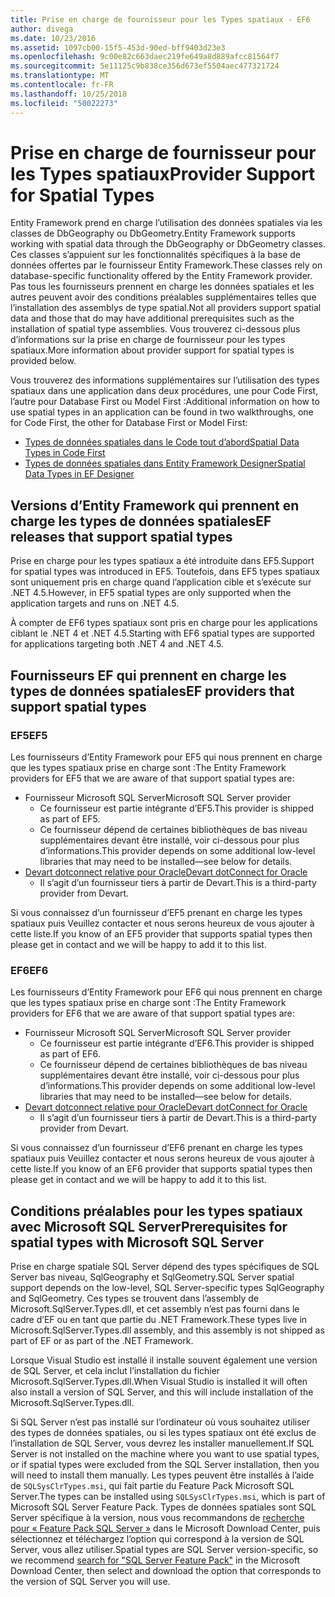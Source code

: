 ```yaml
---
title: Prise en charge de fournisseur pour les Types spatiaux - EF6
author: divega
ms.date: 10/23/2016
ms.assetid: 1097cb00-15f5-453d-90ed-bff9403d23e3
ms.openlocfilehash: 9c00e82c663daec219fe649a8d889afcc81564f7
ms.sourcegitcommit: 5e11125c9b838ce356d673ef5504aec477321724
ms.translationtype: MT
ms.contentlocale: fr-FR
ms.lasthandoff: 10/25/2018
ms.locfileid: "50022273"
---
```

# <a name="provider-support-for-spatial-types"></a><span data-ttu-id="c0e5d-102">Prise en charge de fournisseur pour les Types spatiaux</span><span class="sxs-lookup"><span data-stu-id="c0e5d-102">Provider Support for Spatial Types</span></span>
<span data-ttu-id="c0e5d-103">Entity Framework prend en charge l’utilisation des données spatiales via les classes de DbGeography ou DbGeometry.</span><span class="sxs-lookup"><span data-stu-id="c0e5d-103">Entity Framework supports working with spatial data through the DbGeography or DbGeometry classes.</span></span> <span data-ttu-id="c0e5d-104">Ces classes s’appuient sur les fonctionnalités spécifiques à la base de données offertes par le fournisseur Entity Framework.</span><span class="sxs-lookup"><span data-stu-id="c0e5d-104">These classes rely on database-specific functionality offered by the Entity Framework provider.</span></span> <span data-ttu-id="c0e5d-105">Pas tous les fournisseurs prennent en charge les données spatiales et les autres peuvent avoir des conditions préalables supplémentaires telles que l’installation des assemblys de type spatial.</span><span class="sxs-lookup"><span data-stu-id="c0e5d-105">Not all providers support spatial data and those that do may have additional prerequisites such as the installation of spatial type assemblies.</span></span> <span data-ttu-id="c0e5d-106">Vous trouverez ci-dessous plus d’informations sur la prise en charge de fournisseur pour les types spatiaux.</span><span class="sxs-lookup"><span data-stu-id="c0e5d-106">More information about provider support for spatial types is provided below.</span></span>  

<span data-ttu-id="c0e5d-107">Vous trouverez des informations supplémentaires sur l’utilisation des types spatiaux dans une application dans deux procédures, une pour Code First, l’autre pour Database First ou Model First :</span><span class="sxs-lookup"><span data-stu-id="c0e5d-107">Additional information on how to use spatial types in an application can be found in two walkthroughs, one for Code First, the other for Database First or Model First:</span></span>  

- [<span data-ttu-id="c0e5d-108">Types de données spatiales dans le Code tout d’abord</span><span class="sxs-lookup"><span data-stu-id="c0e5d-108">Spatial Data Types in Code First</span></span>](~/ef6/modeling/code-first/data-types/spatial.md)  
- [<span data-ttu-id="c0e5d-109">Types de données spatiales dans Entity Framework Designer</span><span class="sxs-lookup"><span data-stu-id="c0e5d-109">Spatial Data Types in EF Designer</span></span>](~/ef6/modeling/designer/data-types/spatial.md)  

## <a name="ef-releases-that-support-spatial-types"></a><span data-ttu-id="c0e5d-110">Versions d’Entity Framework qui prennent en charge les types de données spatiales</span><span class="sxs-lookup"><span data-stu-id="c0e5d-110">EF releases that support spatial types</span></span>  

<span data-ttu-id="c0e5d-111">Prise en charge pour les types spatiaux a été introduite dans EF5.</span><span class="sxs-lookup"><span data-stu-id="c0e5d-111">Support for spatial types was introduced in EF5.</span></span> <span data-ttu-id="c0e5d-112">Toutefois, dans EF5 types spatiaux sont uniquement pris en charge quand l’application cible et s’exécute sur .NET 4.5.</span><span class="sxs-lookup"><span data-stu-id="c0e5d-112">However, in EF5 spatial types are only supported when the application targets and runs on .NET 4.5.</span></span>  

<span data-ttu-id="c0e5d-113">À compter de EF6 types spatiaux sont pris en charge pour les applications ciblant le .NET 4 et .NET 4.5.</span><span class="sxs-lookup"><span data-stu-id="c0e5d-113">Starting with EF6 spatial types are supported for applications targeting both .NET 4 and .NET 4.5.</span></span>  

## <a name="ef-providers-that-support-spatial-types"></a><span data-ttu-id="c0e5d-114">Fournisseurs EF qui prennent en charge les types de données spatiales</span><span class="sxs-lookup"><span data-stu-id="c0e5d-114">EF providers that support spatial types</span></span>  

### <a name="ef5"></a><span data-ttu-id="c0e5d-115">EF5</span><span class="sxs-lookup"><span data-stu-id="c0e5d-115">EF5</span></span>  

<span data-ttu-id="c0e5d-116">Les fournisseurs d’Entity Framework pour EF5 qui nous prennent en charge que les types spatiaux prise en charge sont :</span><span class="sxs-lookup"><span data-stu-id="c0e5d-116">The Entity Framework providers for EF5 that we are aware of that support spatial types are:</span></span>  

- <span data-ttu-id="c0e5d-117">Fournisseur Microsoft SQL Server</span><span class="sxs-lookup"><span data-stu-id="c0e5d-117">Microsoft SQL Server provider</span></span>  
    - <span data-ttu-id="c0e5d-118">Ce fournisseur est partie intégrante d’EF5.</span><span class="sxs-lookup"><span data-stu-id="c0e5d-118">This provider is shipped as part of EF5.</span></span>  
    - <span data-ttu-id="c0e5d-119">Ce fournisseur dépend de certaines bibliothèques de bas niveau supplémentaires devant être installé, voir ci-dessous pour plus d’informations.</span><span class="sxs-lookup"><span data-stu-id="c0e5d-119">This provider depends on some additional low-level libraries that may need to be installed—see below for details.</span></span>  
- [<span data-ttu-id="c0e5d-120">Devart dotconnect relative pour Oracle</span><span class="sxs-lookup"><span data-stu-id="c0e5d-120">Devart dotConnect for Oracle</span></span>](http://www.devart.com/dotconnect/oracle/)  
    - <span data-ttu-id="c0e5d-121">Il s’agit d’un fournisseur tiers à partir de Devart.</span><span class="sxs-lookup"><span data-stu-id="c0e5d-121">This is a third-party provider from Devart.</span></span>  

<span data-ttu-id="c0e5d-122">Si vous connaissez d’un fournisseur d’EF5 prenant en charge les types spatiaux puis Veuillez contacter et nous serons heureux de vous ajouter à cette liste.</span><span class="sxs-lookup"><span data-stu-id="c0e5d-122">If you know of an EF5 provider that supports spatial types then please get in contact and we will be happy to add it to this list.</span></span>  

### <a name="ef6"></a><span data-ttu-id="c0e5d-123">EF6</span><span class="sxs-lookup"><span data-stu-id="c0e5d-123">EF6</span></span>  

<span data-ttu-id="c0e5d-124">Les fournisseurs d’Entity Framework pour EF6 qui nous prennent en charge que les types spatiaux prise en charge sont :</span><span class="sxs-lookup"><span data-stu-id="c0e5d-124">The Entity Framework providers for EF6 that we are aware of that support spatial types are:</span></span>  

- <span data-ttu-id="c0e5d-125">Fournisseur Microsoft SQL Server</span><span class="sxs-lookup"><span data-stu-id="c0e5d-125">Microsoft SQL Server provider</span></span>  
    - <span data-ttu-id="c0e5d-126">Ce fournisseur est partie intégrante d’EF6.</span><span class="sxs-lookup"><span data-stu-id="c0e5d-126">This provider is shipped as part of EF6.</span></span>  
    - <span data-ttu-id="c0e5d-127">Ce fournisseur dépend de certaines bibliothèques de bas niveau supplémentaires devant être installé, voir ci-dessous pour plus d’informations.</span><span class="sxs-lookup"><span data-stu-id="c0e5d-127">This provider depends on some additional low-level libraries that may need to be installed—see below for details.</span></span>  
- [<span data-ttu-id="c0e5d-128">Devart dotconnect relative pour Oracle</span><span class="sxs-lookup"><span data-stu-id="c0e5d-128">Devart dotConnect for Oracle</span></span>](http://www.devart.com/dotconnect/oracle/)  
    - <span data-ttu-id="c0e5d-129">Il s’agit d’un fournisseur tiers à partir de Devart.</span><span class="sxs-lookup"><span data-stu-id="c0e5d-129">This is a third-party provider from Devart.</span></span>  

<span data-ttu-id="c0e5d-130">Si vous connaissez d’un fournisseur d’EF6 prenant en charge les types spatiaux puis Veuillez contacter et nous serons heureux de vous ajouter à cette liste.</span><span class="sxs-lookup"><span data-stu-id="c0e5d-130">If you know of an EF6 provider that supports spatial types then please get in contact and we will be happy to add it to this list.</span></span>  

## <a name="prerequisites-for-spatial-types-with-microsoft-sql-server"></a><span data-ttu-id="c0e5d-131">Conditions préalables pour les types spatiaux avec Microsoft SQL Server</span><span class="sxs-lookup"><span data-stu-id="c0e5d-131">Prerequisites for spatial types with Microsoft SQL Server</span></span>  

<span data-ttu-id="c0e5d-132">Prise en charge spatiale SQL Server dépend des types spécifiques de SQL Server bas niveau, SqlGeography et SqlGeometry.</span><span class="sxs-lookup"><span data-stu-id="c0e5d-132">SQL Server spatial support depends on the low-level, SQL Server-specific types SqlGeography and SqlGeometry.</span></span> <span data-ttu-id="c0e5d-133">Ces types se trouvent dans l’assembly de Microsoft.SqlServer.Types.dll, et cet assembly n’est pas fourni dans le cadre d’EF ou en tant que partie du .NET Framework.</span><span class="sxs-lookup"><span data-stu-id="c0e5d-133">These types live in Microsoft.SqlServer.Types.dll assembly, and this assembly is not shipped as part of EF or as part of the .NET Framework.</span></span>  

<span data-ttu-id="c0e5d-134">Lorsque Visual Studio est installé il installe souvent également une version de SQL Server, et cela inclut l’installation du fichier Microsoft.SqlServer.Types.dll.</span><span class="sxs-lookup"><span data-stu-id="c0e5d-134">When Visual Studio is installed it will often also install a version of SQL Server, and this will include installation of the Microsoft.SqlServer.Types.dll.</span></span>  

<span data-ttu-id="c0e5d-135">Si SQL Server n’est pas installé sur l’ordinateur où vous souhaitez utiliser des types de données spatiales, ou si les types spatiaux ont été exclus de l’installation de SQL Server, vous devrez les installer manuellement.</span><span class="sxs-lookup"><span data-stu-id="c0e5d-135">If SQL Server is not installed on the machine where you want to use spatial types, or if spatial types were excluded from the SQL Server installation, then you will need to install them manually.</span></span> <span data-ttu-id="c0e5d-136">Les types peuvent être installés à l’aide de `SQLSysClrTypes.msi`, qui fait partie du Feature Pack Microsoft SQL Server.</span><span class="sxs-lookup"><span data-stu-id="c0e5d-136">The types can be installed using `SQLSysClrTypes.msi`, which is part of Microsoft SQL Server Feature Pack.</span></span> <span data-ttu-id="c0e5d-137">Types de données spatiales sont SQL Server spécifique à la version, nous vous recommandons de [recherche pour « Feature Pack SQL Server »](https://www.microsoft.com/search/result.aspx?q=sql+server+feature+pack) dans le Microsoft Download Center, puis sélectionnez et téléchargez l’option qui correspond à la version de SQL Server, vous allez utiliser.</span><span class="sxs-lookup"><span data-stu-id="c0e5d-137">Spatial types are SQL Server version-specific, so we recommend [search for "SQL Server Feature Pack"](https://www.microsoft.com/search/result.aspx?q=sql+server+feature+pack) in the Microsoft Download Center, then select and download the option that corresponds to the version of SQL Server you will use.</span></span>
